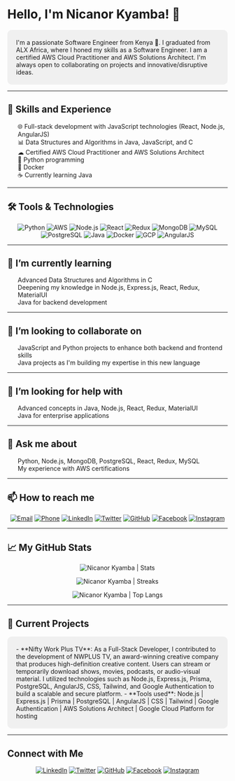 # Hello, I'm Nicanor Kyamba! 👋

<p style="background-color: #f0f0f0; padding: 20px; border-radius: 10px;">
I'm a passionate Software Engineer from Kenya 🚀. I graduated from ALX Africa, where I honed my skills as a Software Engineer. I am a certified AWS Cloud Practitioner and AWS Solutions Architect. I'm always open to collaborating on projects and innovative/disruptive ideas.
</p>

---

## 🚀 Skills and Experience

<ul style="list-style-type: none;">
  <li>🌐 Full-stack development with JavaScript technologies (React, Node.js, AngularJS)</li>
  <li>📊 Data Structures and Algorithms in Java, JavaScript, and C</li>
  <li>☁ Certified AWS Cloud Practitioner and AWS Solutions Architect</li>
  <li>🐍 Python programming</li>
  <li>🐳 Docker</li>
  <li>☕ Currently learning Java</li>
</ul>

---

## 🛠 Tools & Technologies

<p align="center">
  <img src="https://img.shields.io/badge/-Python-3776AB?style=flat-square&logo=python&logoColor=white" alt="Python" />
  <img src="https://img.shields.io/badge/-AWS-232F3E?style=flat-square&logo=amazon-aws&logoColor=white" alt="AWS" />
  <img src="https://img.shields.io/badge/-Node.js-339933?style=flat-square&logo=node.js&logoColor=white" alt="Node.js" />
  <img src="https://img.shields.io/badge/-React-61DAFB?style=flat-square&logo=react&logoColor=white" alt="React" />
  <img src="https://img.shields.io/badge/-Redux-764ABC?style=flat-square&logo=redux&logoColor=white" alt="Redux" />
  <img src="https://img.shields.io/badge/-MongoDB-47A248?style=flat-square&logo=mongodb&logoColor=white" alt="MongoDB" />
  <img src="https://img.shields.io/badge/-MySQL-4479A1?style=flat-square&logo=mysql&logoColor=white" alt="MySQL" />
  <img src="https://img.shields.io/badge/-PostgreSQL-336791?style=flat-square&logo=postgresql&logoColor=white" alt="PostgreSQL" />
  <img src="https://img.shields.io/badge/-Java-007396?style=flat-square&logo=java&logoColor=white" alt="Java" />
  <img src="https://img.shields.io/badge/-Docker-2496ED?style=flat-square&logo=docker&logoColor=white" alt="Docker" />
  <img src="https://img.shields.io/badge/-GCP-4285F4?style=flat-square&logo=google-cloud&logoColor=white" alt="GCP" />
  <img src="https://img.shields.io/badge/-AngularJS-E23237?style=flat-square&logo=angularjs&logoColor=white" alt="AngularJS" />
</p>

---

## 🌱 I’m currently learning

<ul style="list-style-type: none;">
  <li>Advanced Data Structures and Algorithms in C</li>
  <li>Deepening my knowledge in Node.js, Express.js, React, Redux, MaterialUI</li>
  <li>Java for backend development</li>
</ul>

---

## 👯 I’m looking to collaborate on

<ul style="list-style-type: none;">
  <li>JavaScript and Python projects to enhance both backend and frontend skills</li>
  <li>Java projects as I'm building my expertise in this new language</li>
</ul>

---

## 🤔 I’m looking for help with

<ul style="list-style-type: none;">
  <li>Advanced concepts in Java, Node.js, React, Redux, MaterialUI</li>
  <li>Java for enterprise applications</li>
</ul>

---

## 💬 Ask me about

<ul style="list-style-type: none;">
  <li>Python, Node.js, MongoDB, PostgreSQL, React, Redux, MySQL</li>
  <li>My experience with AWS certifications</li>
</ul>

---

## 📫 How to reach me

<p align="center">
  <a href="mailto:nicanorkyamba98@gmail.com"><img src="https://img.shields.io/badge/Email-D14836?style=flat-square&logo=gmail&logoColor=white" alt="Email" /></a>
  <a href="tel:+254798749254"><img src="https://img.shields.io/badge/Phone-25D366?style=flat-square&logo=whatsapp&logoColor=white" alt="Phone" /></a>
  <a href="https://www.linkedin.com/in/nicanor-kyamba-36b362158/"><img src="https://img.shields.io/badge/LinkedIn-0077B5?style=flat-square&logo=linkedin&logoColor=white" alt="LinkedIn" /></a>
  <a href="https://twitter.com/nicanor_kyamba"><img src="https://img.shields.io/badge/Twitter-1DA1F2?style=flat-square&logo=twitter&logoColor=white" alt="Twitter" /></a>
  <a href="https://github.com/nicanorkyamba/"><img src="https://img.shields.io/badge/GitHub-181717?style=flat-square&logo=github&logoColor=white" alt="GitHub" /></a>
  <a href="https://facebook.com/nicanor.kyamba/"><img src="https://img.shields.io/badge/Facebook-1877F2?style=flat-square&logo=facebook&logoColor=white" alt="Facebook" /></a>
  <a href="https://instagram.com/nicanor.kyamba/"><img src="https://img.shields.io/badge/Instagram-E4405F?style=flat-square&logo=instagram&logoColor=white" alt="Instagram" /></a>
</p>

---

## 📈 My GitHub Stats

<p align="center">
  <img src="https://github-readme-stats.vercel.app/api?username=nicanorkyamba&show_icons=true&theme=gotham" alt="Nicanor Kyamba | Stats" />
</p>

<p align="center">
  <img src="https://github-readme-streak-stats.herokuapp.com/?user=nicanorkyamba&theme=dark" alt="Nicanor Kyamba | Streaks" />
</p>

<p align="center">
  <img src="https://github-readme-stats.vercel.app/api/top-langs/?username=nicanorkyamba&theme=gotham" alt="Nicanor Kyamba | Top Langs" />
</p>

---

## 🚀 Current Projects

<p style="background-color: #f0f0f0; padding: 20px; border-radius: 10px;">
- **Nifty Work Plus TV**: As a Full-Stack Developer, I contributed to the development of NWPLUS TV, an award-winning creative company that produces high-definition creative content. Users can stream or temporarily download shows, movies, podcasts, or audio-visual material. I utilized technologies such as Node.js, Express.js, Prisma, PostgreSQL, AngularJS, CSS, Tailwind, and Google Authentication to build a scalable and secure platform.
  - **Tools used**: Node.js | Express.js | Prisma | PostgreSQL | AngularJS | CSS | Tailwind | Google Authentication | AWS Solutions Architect | Google Cloud Platform for hosting
</p>

---

## Connect with Me

<p align="center">
  <a href="https://www.linkedin.com/in/nicanor-kyamba-36b362158/"><img src="https://img.shields.io/badge/-nicanorkyamba-blue?style=flat-square&logo=Linkedin&logoColor=white" alt="LinkedIn" /></a>
  <a href="https://twitter.com/nicanor_kyamba"><img src="https://img.shields.io/badge/-nicanor_kyamba-1da1f2?style=flat-square&logo=twitter&logoColor=white" alt="Twitter" /></a>
  <a href="https://github.com/nicanorkyamba/"><img src="https://img.shields.io/badge/-nicanorkyamba-grey?style=flat-square&logo=github&logoColor=white" alt="GitHub" /></a>
  <a href="https://facebook.com/nicanor.kyamba/"><img src="https://img.shields.io/badge/-nicanor.kyamba-blue?style=flat-square&logo=facebook&logoColor=white" alt="Facebook" /></a>
  <a href="https://instagram.com/nicanor.kyamba/"><img src="https://img.shields.io/badge/-nicanor.kyamba-E4405F?style=flat-square&logo=instagram&logoColor=white" alt="Instagram" /></a>
</p>
